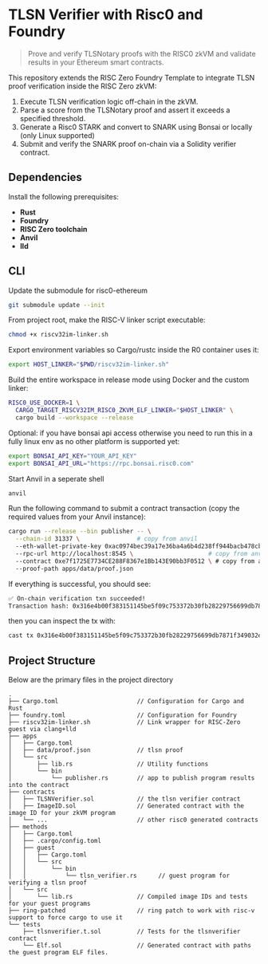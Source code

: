 # TLSN Verifier with Risc0 and Foundry

> Prove and verify TLSNotary proofs with the RISC0 zkVM and validate results in your Ethereum smart contracts.

This repository extends the RISC Zero Foundry Template to integrate TLSN proof verification inside the RISC Zero zkVM:

1. Execute TLSN verification logic off-chain in the zkVM.  
2. Parse a score from the TLSNotary proof and assert it exceeds a specified threshold. 
3. Generate a Risc0 STARK and convert to SNARK using Bonsai or locally (only Linux supported) 
4. Submit and verify the SNARK proof on-chain via a Solidity verifier contract.

## Dependencies

Install the following prerequisites:

- **Rust** 
- **Foundry**  
- **RISC Zero toolchain**
- **Anvil**
- **lld**

## CLI

Update the submodule for risc0-ethereum 
```sh
git submodule update --init
```
From project root, make the RISC-V linker script executable:
```sh
chmod +x riscv32im-linker.sh
```
Export environment variables so Cargo/rustc inside the R0 container uses it:
```sh
export HOST_LINKER="$PWD/riscv32im-linker.sh"
```
Build the entire workspace in release mode using Docker and the custom linker:
```sh
RISC0_USE_DOCKER=1 \
  CARGO_TARGET_RISCV32IM_RISC0_ZKVM_ELF_LINKER="$HOST_LINKER" \
  cargo build --workspace --release
```
Optional: if you have bonsai api access otherwise you need to run this in a fully linux env as no other platform is supported yet: 
```sh
export BONSAI_API_KEY="YOUR_API_KEY"
export BONSAI_API_URL="https://rpc.bonsai.risc0.com"
```
Start Anvil in a seperate shell
```sh
anvil
```
Run the following command to submit a contract transaction (copy the required values from your Anvil instance):
```sh
cargo run --release --bin publisher -- \
  --chain-id 31337 \                # copy from anvil
  --eth-wallet-private-key 0xac0974bec39a17e36ba4a6b4d238ff944bacb478cbed5efcae784d7bf4f2ff80 \   # copy from anvil
  --rpc-url http://localhost:8545 \                     # copy from anvil
  --contract 0xe7f1725E7734CE288F8367e1Bb143E90bb3F0512 \ # copy from anvil
  --proof-path apps/data/proof.json

```
If everything is successful, you should see:
```sh
✅ On-chain verification txn succeeded!
Transaction hash: 0x316e4b00f383151145be5f09c753372b30fb28229756699db7871f349032eb2e
```
then you can inspect the tx with: 
```sh
cast tx 0x316e4b00f383151145be5f09c753372b30fb28229756699db7871f349032eb2e --rpc-url http://localhost:8545
```
## Project Structure

Below are the primary files in the project directory

```text
.
├── Cargo.toml                      // Configuration for Cargo and Rust
├── foundry.toml                    // Configuration for Foundry
├── riscv32im-linker.sh             // Link wrapper for RISC-Zero guest via clang+lld
├── apps
│   ├── Cargo.toml
│   ├── data/proof.json             // tlsn proof
│   └── src
│       ├── lib.rs                  // Utility functions
│       └── bin                     
│           └── publisher.rs        // app to publish program results into the contract 
├── contracts
│   ├── TLSNVerifier.sol            // the tlsn verifier contract
│   ├── ImageID.sol                 // Generated contract with the image ID for your zkVM program
│   └── ...                         // other risc0 generated contracts
├── methods
│   ├── Cargo.toml
│   ├── .cargo/config.toml
│   ├── guest
│   │   ├── Cargo.toml
│   │   └── src
│   │       └── bin                 
│   │           └── tlsn_verifier.rs      // guest program for verifying a tlsn proof 
│   └── src
│       └── lib.rs                  // Compiled image IDs and tests for your guest programs
├── ring-patched                    // ring patch to work with risc-v support to force cargo to use it
└── tests
    ├── tlsnverifier.t.sol          // Tests for the tlsnverifier contract
    └── Elf.sol                     // Generated contract with paths the guest program ELF files.

```
